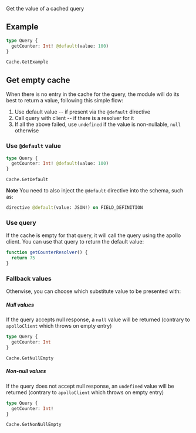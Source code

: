 Get the value of a cached query

## Example

```graphql
type Query {
  getCounter: Int! @default(value: 100)
}
```

```snapshot
Cache.GetExample
```

## Get empty cache

When there is no entry in the cache for the query, the module will do its best to return a value, following this simple flow:

1. Use default value -- if present via the `@default` directive
1. Call query with client -- if there is a resolver for it
1. If all the above failed, use `undefined` if the value is non-nullable, `null` otherwise

### Use `@default` value

```graphql
type Query {
  getCounter: Int! @default(value: 100)
}
```

```snapshot
Cache.GetDefault
```

**Note** You need to also inject the `@default` directive into the schema, such as:

```graphql
directive @default(value: JSON!) on FIELD_DEFINITION
```

### Use query

If the cache is empty for that query, it will call the query using the apollo client. You can use that query to return the default value:

```javascript
function getCounterResolver() {
  return 75
}
```

### Fallback values

Otherwise, you can choose which substitute value to be presented with:

##### Null values

If the query accepts null response, a `null` value will be returned (contrary to `apolloClient` which throws on empty entry)

```graphql
type Query {
  getCounter: Int
}
```

```snapshot
Cache.GetNullEmpty
```

##### Non-null values

If the query does not accept null response, an `undefined` value will be returned (contrary to `apolloClient` which throws on empty entry)

```graphql
type Query {
  getCounter: Int!
}
```

```snapshot
Cache.GetNonNullEmpty
```
